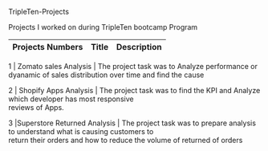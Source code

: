 TripleTen-Projects


Projects I worked on during TripleTen bootcamp Program


Projects Numbers     | Title                        |    Description
-------------------  |----------------------------- |---------------------
                     
1						          |	Zomato sales Analysis		     | 	The project task was to Analyze performance or dyanamic of sales distribution over 
                                                          time and find the cause




2					   	       |	Shopify Apps Analysis		    | The project task was to find the KPI and Analyze which developer has most responsive    
                                                     reviews of Apps.





3						        |Superstore Returned Analysis	  |    The project task was to prepare analysis to understand what is causing customers to  
                                                       return their orders and how to reduce the volume of returned of orders 																		
